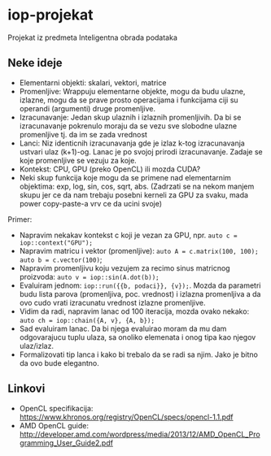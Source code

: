 # iop-projekat
Projekat iz predmeta Inteligentna obrada podataka

## Neke ideje

- Elementarni objekti: skalari, vektori, matrice
- Promenljive: Wrappuju elementarne objekte, mogu da budu ulazne, izlazne, mogu da se prave prosto operacijama i funkcijama ciji su operandi (argumenti) druge promenljive.
- Izracunavanje: Jedan skup ulaznih i izlaznih promenljivih. Da bi se izracunavanje pokrenulo moraju da se vezu sve slobodne ulazne promenljive tj. da im se zada vrednost
- Lanci: Niz identicnih izracunavanja gde je izlaz k-tog izracunavanja ustvari ulaz (k+1)-og. Lanac je po svojoj prirodi izracunavanje. Zadaje se koje promenljive se vezuju za koje.
- Kontekst: CPU, GPU (preko OpenCL) ili mozda CUDA?
- Neki skup funkcija koje mogu da se primene nad elementarnim objektima: exp, log, sin, cos, sqrt, abs. (Zadrzati se na nekom manjem skupu jer ce da nam trebaju posebni kerneli za GPU za svaku, mada power copy-paste-a vrv ce da ucini svoje)

Primer:

- Napravim nekakav kontekst c koji je vezan za GPU, npr. `auto c = iop::context("GPU");`
- Napravim matricu i vektor (promenljive): `auto A = c.matrix(100, 100); auto b = c.vector(100)`;
- Napravim promenljivu koju vezujem za recimo sinus matricnog proizvoda: `auto v = iop::sin(A.dot(b));`
- Evaluiram jednom: `iop::run({{b, podaci}}, {v});`. Mozda da parametri budu lista parova (promenljiva, poc. vrednost) i izlazna promenljiva a da ovo cudo vrati izracunatu vrednost izlazne promenljive.
- Vidim da radi, napravim lanac od 100 iteracija, mozda ovako nekako: `auto ch = iop::chain({A, v}, {A, b});`
- Sad evaluiram lanac. Da bi njega evaluirao moram da mu dam odgovarajucu tuplu ulaza, sa onoliko elemenata i onog tipa kao njegov ulaz/izlaz.
- Formalizovati tip lanca i kako bi trebalo da se radi sa njim. Jako je bitno da ovo bude elegantno.

## Linkovi

- OpenCL specifikacija: https://www.khronos.org/registry/OpenCL/specs/opencl-1.1.pdf
- AMD OpenCL guide: http://developer.amd.com/wordpress/media/2013/12/AMD_OpenCL_Programming_User_Guide2.pdf

